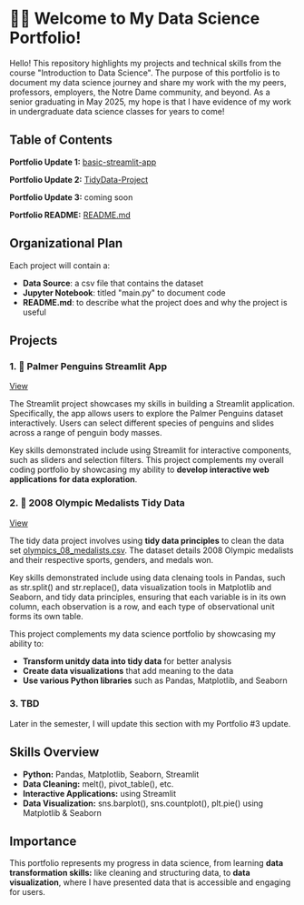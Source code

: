 # 👩‍💻 Welcome to My Data Science Portfolio!

Hello! This repository highlights my projects and technical skills from the course "Introduction to Data Science". The purpose of this portfolio is to document my data science journey and share my work with the my peers, professors, employers, the Notre Dame community, and beyond. As a senior graduating in May 2025, my hope is that I have evidence of my work in undergraduate data science classes for years to come!

## Table of Contents

**Portfolio Update 1:** [basic-streamlit-app](https://github.com/sophiakun/Kunisaki-Data-Science-Portfolio/tree/main/basic-streamlit-app)

**Portfolio Update 2:** [TidyData-Project](https://github.com/sophiakun/Kunisaki-Data-Science-Portfolio/tree/main/TidyData-Project)

**Portfolio Update 3:** coming soon

**Portfolio README:** [README.md](https://github.com/sophiakun/Kunisaki-Data-Science-Portfolio/blob/main/README.md)

## Organizational Plan

Each project will contain a:
- **Data Source**: a csv file that contains the dataset
- **Jupyter Notebook**: titled "main.py" to document code
- **README.md**: to describe what the project does and why the project is useful

## Projects

### **1. 🐧 Palmer Penguins Streamlit App**
[View](https://github.com/sophiakun/Kunisaki-Data-Science-Portfolio/tree/main/basic-streamlit-app)

The Streamlit project showcases my skills in building a Streamlit application. Specifically, the app allows users to explore the Palmer Penguins dataset interactively. Users can select different species of penguins and slides across a range of penguin body masses. 

Key skills demonstrated include using Streamlit for interactive components, such as sliders and selection filters. This project complements my overall coding portfolio by showcasing my ability to **develop interactive web applications for data exploration**.

### **2. 🏅 2008 Olympic Medalists Tidy Data**
[View](https://github.com/sophiakun/Kunisaki-Data-Science-Portfolio/tree/main/TidyData-Project)

The tidy data project involves using **tidy data principles** to clean the data set [olympics_08_medalists.csv](https://edjnet.github.io/OlympicsGoNUTS/2008/). The dataset details 2008 Olympic medalists and their respective sports, genders, and medals won.  

Key skills demonstrated include using data clenaing tools in Pandas, such as  str.split() and str.replace(), data visualization tools in Matplotlib and Seaborn, and tidy data principles, ensuring that each variable is in its own column, each observation is a row, and each type of observational unit forms its own table.  

This project complements my data science portfolio by showcasing my ability to:
- **Transform unitdy data into tidy data** for better analysis
- **Create data visualizations** that add meaning to the data
- **Use various Python libraries** such as Pandas, Matplotlib, and Seaborn

### **3. TBD**

Later in the semester, I will update this section with my Portfolio #3 update.

## Skills Overview

- **Python:** Pandas, Matplotlib, Seaborn, Streamlit
- **Data Cleaning:** melt(), pivot_table(), etc.
- **Interactive Applications:** using Streamlit
- **Data Visualization:** sns.barplot(), sns.countplot(), plt.pie() using Matplotlib & Seaborn

## Importance

This portfolio represents my progress in data science, from learning **data transformation skills:** like cleaning and structuring data, to **data visualization**, where I have presented data that is accessible and engaging for users.

